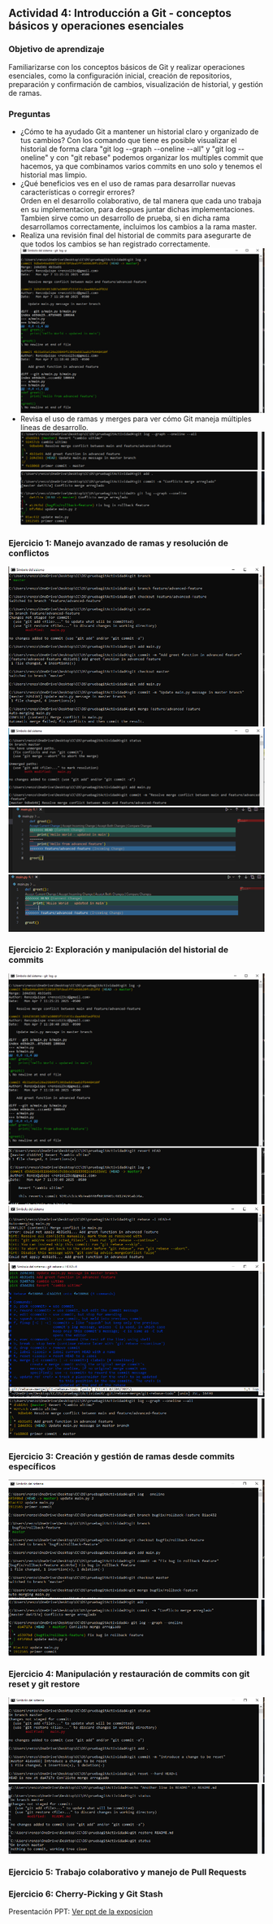 ## **Actividad 4:** Introducción a Git - conceptos básicos y operaciones esenciales

### Objetivo de aprendizaje

Familiarizarse con los conceptos básicos de Git y realizar operaciones esenciales, como la configuración inicial, creación de repositorios, preparación y confirmación de cambios, visualización de historial, y gestión de ramas.

### Preguntas

- ¿Cómo te ha ayudado Git a mantener un historial claro y organizado de tus cambios?
Con los comando que tiene es posible visualizar el historial de forma clara "git log --graph --oneline --all" y "git log --oneline" y con "git rebase" podemos organizar los multiples commit que hacemos, ya que combinamos varios commits en uno solo y tenemos el historial mas limpio.
- ¿Qué beneficios ves en el uso de ramas para desarrollar nuevas características o corregir errores?  
Orden en el desarrollo colaborativo, de tal manera que cada uno trabaja en su implementacion, para despues juntar dichas implementaciones. Tambien sirve como un desarrollo de prueba, si en dicha rama desarrollamos correctamente, incluimos los cambios a la rama master.
- Realiza una revisión final del historial de commits para asegurarte de que todos los cambios se han registrado correctamente.  
![](imagenes/actividad4/ejercicio2_1.PNG)
- Revisa el uso de ramas y merges para ver cómo Git maneja múltiples líneas de desarrollo.
![](imagenes/actividad4/ejercicio2_5.PNG)
![](imagenes/actividad4/ejercicio3_2.PNG)

### Ejercicio 1: Manejo avanzado de ramas y resolución de conflictos
![](imagenes/actividad4/ejercicio1_1.PNG)
![](imagenes/actividad4/ejercicio1_2.PNG)
![](imagenes/actividad4/ejercicio1_3.PNG)
![](imagenes/actividad4/ejercicio1_4.PNG)
### Ejercicio 2: Exploración y manipulación del historial de commits
![](imagenes/actividad4/ejercicio2_1.PNG)
![](imagenes/actividad4/ejercicio2_2.PNG)
![](imagenes/actividad4/ejercicio2_3.PNG)
![](imagenes/actividad4/ejercicio2_4.PNG)
![](imagenes/actividad4/ejercicio2_5.PNG)
### Ejercicio 3: Creación y gestión de ramas desde commits específicos
![](imagenes/actividad4/ejercicio3_1.PNG)
![](imagenes/actividad4/ejercicio3_2.PNG)
### Ejercicio 4: Manipulación y restauración de commits con git reset y git restore
![](imagenes/actividad4/ejercicio4_1.PNG)
![](imagenes/actividad4/ejercicio4_2.PNG)
### Ejercicio 5: Trabajo colaborativo y manejo de Pull Requests

### Ejercicio 6: Cherry-Picking y Git Stash

Presentación PPT:
[Ver ppt de la exposicion](/presentaciones/DS_Actividad4.pdf)